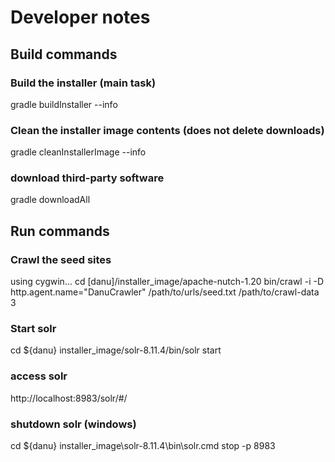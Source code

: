 # Developer notes

## Build commands

### Build the installer (main task)
gradle buildInstaller --info

### Clean the installer image contents (does not delete downloads)
gradle cleanInstallerImage --info

### download third-party software
gradle downloadAll


## Run commands

### Crawl the seed sites
using cygwin...
cd [danu]/installer_image/apache-nutch-1.20
bin/crawl -i -D http.agent.name="DanuCrawler" /path/to/urls/seed.txt /path/to/crawl-data 3

### Start solr
cd ${danu}
installer_image/solr-8.11.4/bin/solr start

### access solr
http://localhost:8983/solr/#/

### shutdown solr (windows)
cd ${danu}
installer_image\solr-8.11.4\bin\solr.cmd stop  -p 8983



